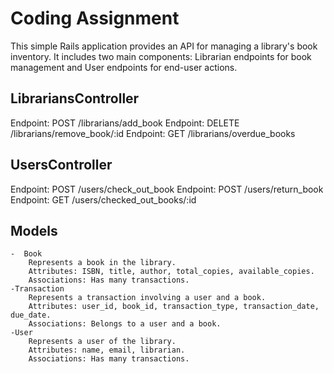 # Coding Assignment
This simple Rails application provides an API for managing a library's book inventory. It includes two main components: Librarian endpoints for book management and User endpoints for end-user actions.

## LibrariansController
Endpoint: POST /librarians/add_book
Endpoint: DELETE /librarians/remove_book/:id
Endpoint: GET /librarians/overdue_books

## UsersController
Endpoint: POST /users/check_out_book
Endpoint: POST /users/return_book
Endpoint: GET /users/checked_out_books/:id

## Models
    -  Book
        Represents a book in the library.
        Attributes: ISBN, title, author, total_copies, available_copies.
        Associations: Has many transactions.
    -Transaction
        Represents a transaction involving a user and a book.
        Attributes: user_id, book_id, transaction_type, transaction_date, due_date.
        Associations: Belongs to a user and a book.
    -User
        Represents a user of the library.
        Attributes: name, email, librarian.
        Associations: Has many transactions.